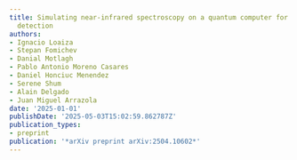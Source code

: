 ```yaml
---
title: Simulating near-infrared spectroscopy on a quantum computer for enhanced chemical
  detection
authors:
- Ignacio Loaiza
- Stepan Fomichev
- Danial Motlagh
- Pablo Antonio Moreno Casares
- Daniel Honciuc Menendez
- Serene Shum
- Alain Delgado
- Juan Miguel Arrazola
date: '2025-01-01'
publishDate: '2025-05-03T15:02:59.862787Z'
publication_types:
- preprint
publication: '*arXiv preprint arXiv:2504.10602*'
---
```

